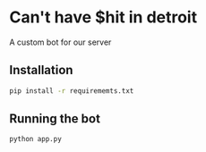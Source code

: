 # Can't have $hit in detroit

A custom bot for our server

## Installation

```bash
pip install -r requirememts.txt
```

## Running the bot

```bash
python app.py
```
